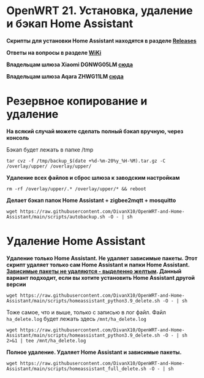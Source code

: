 # OpenWRT 21. Установка, удаление и бэкап Home Assistant

__Cкрипты для установки Home Assistant находятся в разделе [Releases](https://github.com/DivanX10/OpenWRT-and-Home-Assistant/releases)__

__Ответы на вопросы в разделе [WiKi](https://github.com/DivanX10/Openwrt-scripts-for-gateway-zhwg11lm/wiki)__

__Владельцам шлюза Xiaomi DGNWG05LM [сюда](https://github.com/DivanX10/Openwrt-scripts-for-gateway-dgnwg05lm)__

__Владельцам шлюза Aqara ZHWG11LM [сюда](https://github.com/DivanX10/Openwrt-scripts-for-gateway-zhwg11lm)__

# Резервное копирование и удаление

__На всякий случай можете сделать полный бэкап вручную, через консоль__

Бэкап будет лежать в папке /tmp
```
tar cvz -f /tmp/backup_$(date +%d-%m-20%y_%H-%M).tar.gz -C /overlay/upper/ /overlay/upper/
```
__Удаление всех файлов и сброс шлюза к заводским настройкам__
```
rm -rf /overlay/upper/.* /overlay/upper/* && reboot
```

__Делает бэкап папок Home Assistant + zigbee2mqtt + mosquitto__
```
wget https://raw.githubusercontent.com/DivanX10/OpenWRT-and-Home-Assistant/main/scripts/autobackup.sh -O - | sh
```

# Удаление Home Assistant

__Удаление только Home Assistant. Не удаляет зависимые пакеты. Этот скрипт удаляет только сам Home Assistant и папки Home Assistant. [Зависимые пакеты не удаляются - выделенно желтым](https://github.com/openlumi/homeassistant_on_openwrt/blob/21.02/ha_install.sh#L33-L182). Данный вариант подходит, если вы хотите установить Home Assistant другой версии__ 

```
wget https://raw.githubusercontent.com/DivanX10/OpenWRT-and-Home-Assistant/main/scripts/homeassistant_python3.9_delete.sh -O - | sh
```

Тоже самое, что и выше, только с записью в лог файл. Файл `ha_delete.log` будет лежать здесь `/mnt/ha_delete.log`
```
wget https://raw.githubusercontent.com/DivanX10/OpenWRT-and-Home-Assistant/main/scripts/homeassistant_python3.9_delete.sh -O - | sh 2>&1 | tee /mnt/ha_delete.log

```



__Полное удаление. Удаляет Home Assistant и зависимые пакеты.__
```
wget https://raw.githubusercontent.com/DivanX10/OpenWRT-and-Home-Assistant/main/scripts/homeassistant_full_delete.sh -O - | sh
```









